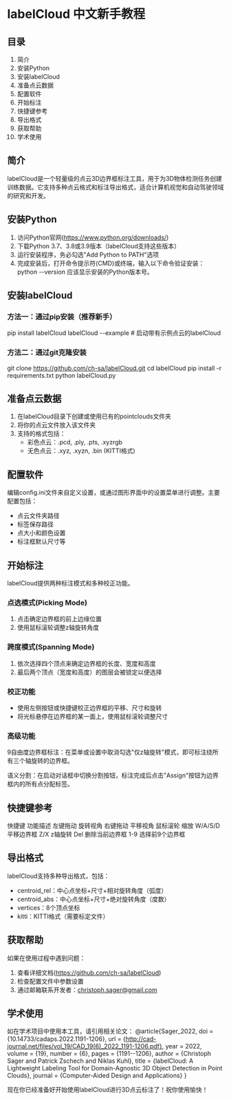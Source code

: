 # labelCloud 中文新手教程

## 目录
1. 简介
2. 安装Python
3. 安装labelCloud
4. 准备点云数据
5. 配置软件
6. 开始标注
7. 快捷键参考
8. 导出格式
9. 获取帮助
10. 学术使用

## 简介
labelCloud是一个轻量级的点云3D边界框标注工具，用于为3D物体检测任务创建训练数据。它支持多种点云格式和标注导出格式，适合计算机视觉和自动驾驶领域的研究和开发。

## 安装Python
1. 访问Python官网(https://www.python.org/downloads/)
2. 下载Python 3.7、3.8或3.9版本（labelCloud支持这些版本）
3. 运行安装程序，务必勾选"Add Python to PATH"选项
4. 完成安装后，打开命令提示符(CMD)或终端，输入以下命令验证安装：
   python --version
   应该显示安装的Python版本号。

## 安装labelCloud
### 方法一：通过pip安装（推荐新手）
pip install labelCloud
labelCloud --example  # 启动带有示例点云的labelCloud

### 方法二：通过git克隆安装
git clone https://github.com/ch-sa/labelCloud.git
cd labelCloud
pip install -r requirements.txt
python labelCloud.py

## 准备点云数据
1. 在labelCloud目录下创建或使用已有的pointclouds文件夹
2. 将你的点云文件放入该文件夹
3. 支持的格式包括：
   - 彩色点云：.pcd, .ply, .pts, .xyzrgb
   - 无色点云：.xyz, .xyzn, .bin (KITTI格式)

## 配置软件
编辑config.ini文件来自定义设置，或通过图形界面中的设置菜单进行调整。主要配置包括：
- 点云文件夹路径
- 标签保存路径
- 点大小和颜色设置
- 标注框默认尺寸等

## 开始标注
labelCloud提供两种标注模式和多种校正功能。

### 点选模式(Picking Mode)
1. 点击确定边界框的前上边缘位置
2. 使用鼠标滚轮调整z轴旋转角度

### 跨度模式(Spanning Mode)
1. 依次选择四个顶点来确定边界框的长度、宽度和高度
2. 最后两个顶点（宽度和高度）的图层会被锁定以便选择

### 校正功能
- 使用左侧按钮或快捷键校正边界框的平移、尺寸和旋转
- 将光标悬停在边界框的某一面上，使用鼠标滚轮调整尺寸

### 高级功能
9自由度边界框标注：在菜单或设置中取消勾选"仅z轴旋转"模式，即可标注绕所有三个轴旋转的边界框。

语义分割：在启动对话框中切换分割按钮，标注完成后点击"Assign"按钮为边界框内的所有点分配标签。

## 快捷键参考
快捷键       功能描述
左键拖动      旋转视角
右键拖动      平移视角
鼠标滚轮      缩放
W/A/S/D      平移边界框
Z/X          z轴旋转
Del          删除当前边界框
1-9          选择前9个边界框

## 导出格式
labelCloud支持多种导出格式，包括：
- centroid_rel：中心点坐标+尺寸+相对旋转角度（弧度）
- centroid_abs：中心点坐标+尺寸+绝对旋转角度（度数）
- vertices：8个顶点坐标
- kitti：KITTI格式（需要标定文件）

## 获取帮助
如果在使用过程中遇到问题：
1. 查看详细文档(https://github.com/ch-sa/labelCloud)
2. 检查配置文件中参数设置
3. 通过邮箱联系开发者：christoph.sager@gmail.com

## 学术使用
如在学术项目中使用本工具，请引用相关论文：
@article{Sager_2022,
    doi = {10.14733/cadaps.2022.1191-1206},
    url = {http://cad-journal.net/files/vol_19/CAD_19(6)_2022_1191-1206.pdf},
    year = 2022,
    volume = {19},
    number = {6},
    pages = {1191--1206},
    author = {Christoph Sager and Patrick Zschech and Niklas Kuhl},
    title = {labelCloud: A Lightweight Labeling Tool for Domain-Agnostic 3D Object Detection in Point Clouds},
    journal = {Computer-Aided Design and Applications}
}

现在你已经准备好开始使用labelCloud进行3D点云标注了！祝你使用愉快！

